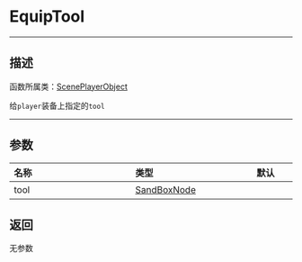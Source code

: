 

# EquipTool
-----------------------------------------------------------------------------------------
## 描述

函数所属类：[ScenePlayerObject](/Api/Class/GamePlay/ScenePlayerObject.md)

给`player`装备上指定的`tool`

-----------------------------------------------------------------------------------------
## 参数

|<div style="width:200px">**名称**</div>|<div style="width:200px">**类型**</div>|<div style="width:200px">**默认**</div>|<div style="width:345px">**描述**</div>|
|:--------------------|:--------------------|:--------------------|:--------------------|
|tool|[SandBoxNode](/Api/Class/NoType/SandBoxNode.md)||即将装备的Tool|

## 返回

无参数